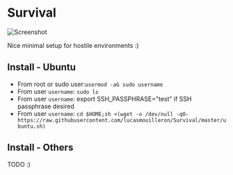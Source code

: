 Survival
========

![Screenshot](http://grabs.lucasmouilleron.com/Screen%20Shot%202018-03-03%20at%2010.24.13.png)

Nice minimal setup for hostile environments :)

Install - Ubuntu
-----------------
- From root or sudo user:`usermod -aG sudo username`
- From user `username`: `sudo ls`
- From user `username`: export SSH_PASSPHRASE="test" if SSH passphrase desired
- From user `username`: `cd $HOME;sh <(wget -o /dev/null -qO- https://raw.githubusercontent.com/lucasmouilleron/Survival/master/ubuntu.sh)`

Install - Others
----------------
TODO :)